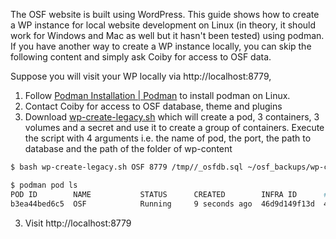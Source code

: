 
The OSF website is built using WordPress. This guide shows how to create a WP instance for local website development on Linux (in theory, it should work for Windows and Mac as well but it hasn't been tested) using podman. If you have another way to create a WP instance locally, you can skip the following content and simply ask Coiby for access to OSF data.

Suppose you will visit your WP locally via http://localhost:8779,

1. Follow [Podman Installation | Podman](https://podman.io/docs/installation#installing-on-linux) to install podman on Linux.
2. Contact Coiby for access to OSF database, theme and plugins
2. Download [wp-create-legacy.sh](scripts/wp-create-legacy.sh) which will create a pod, 3 containers, 3 volumes and a secret and use it to create a group of containers. Execute the script with 4 arguments i.e. the name of pod, the port, the path to database and the path of the folder of wp-content
```sh
$ bash wp-create-legacy.sh OSF 8779 /tmp//_osfdb.sql ~/osf_backups/wp-content

$ podman pod ls
POD ID        NAME           STATUS      CREATED        INFRA ID      # OF CONTAINERS
b3ea44bed6c5  OSF            Running     9 seconds ago  46d9d149f13d  4

```
3. Visit http://localhost:8779
